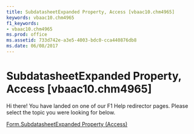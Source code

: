 ```yaml
---
title: SubdatasheetExpanded Property, Access [vbaac10.chm4965]
keywords: vbaac10.chm4965
f1_keywords:
- vbaac10.chm4965
ms.prod: office
ms.assetid: 733d742e-a3e5-4003-bdc0-cca440876db8
ms.date: 06/08/2017
---
```



# SubdatasheetExpanded Property, Access [vbaac10.chm4965]

Hi there! You have landed on one of our F1 Help redirector pages. Please select the topic you were looking for below.

[Form.SubdatasheetExpanded Property (Access)](http://msdn.microsoft.com/library/543f2398-ca70-5261-0f9f-e1d864c442e0%28Office.15%29.aspx)

